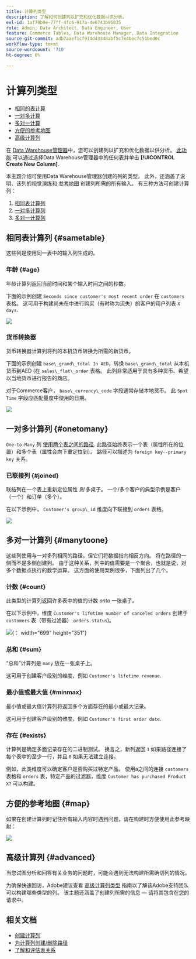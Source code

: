 ```yaml
---
title: 计算列类型
description: 了解如何创建列以扩充和优化数据以供分析。
exl-id: 1af79b9e-77ff-4fc6-917a-4e6743b95035
role: Admin, Data Architect, Data Engineer, User
feature: Commerce Tables, Data Warehouse Manager, Data Integration
source-git-commit: adb7aaef1cf914d43348abf5c7e4bec7c51bed0c
workflow-type: tm+mt
source-wordcount: '710'
ht-degree: 0%

---
```


# 计算列类型

* [相同的表计算](#sametable)
* [一对多计算](#onetomany)
* [多对一计算](#manytoone)
* [方便的参考地图](#map)
* [高级计算列](#advanced)

在 [Data Warehouse管理器](../data-warehouse-mgr/tour-dwm.md)中，您可以创建列以扩充和优化数据以供分析。 [此功能](../data-warehouse-mgr/creating-calculated-columns.md) 可以通过选择Data Warehouse管理器中的任何表并单击 **[!UICONTROL Create New Column]**.

本主题介绍可使用Data Warehouse管理器创建的列的类型。 此外，还涵盖了说明、该列的视觉演练和 [参考地图](#map) 创建列所需的所有输入。 有三种方法可创建计算列：

1. [相同表计算列](#sametable)
1. [一对多计算列](#onetomany)
1. [多对一计算列](#manytoone)

## 相同表计算列 {#sametable}

这些列是使用同一表中的输入列生成的。

### 年龄 {#age}

年龄计算列返回当前时间和某个输入时间之间的秒数。

下面的示例创建 `Seconds since customer's most recent order` 在 `customers` 表格。 这可用于构建尚未在中进行购买（有时称为流失）的客户的用户列表 `X days`.

![](../../assets/age.gif)

### 货币转换器

货币转换器计算列将列的本机货币转换为所需的新货币。

下面的示例创建 `base\_grand\_total In AED`，转换 `base\_grand\_total` 从本机货币到AED (在 `sales\_flat\_order` 表格。 此列非常适用于具有多种货币、希望以当地货币进行报告的商店。

对于Commerce客户， `base\_currency\_code` 字段通常存储本地货币。 此 `Spot Time` 字段应匹配量度中使用的日期。

![](../../assets/currency_converter.png)

## 一对多计算列 {#onetomany}

`One-to-Many` 列 [使用两个表之间的路径](../../data-analyst/data-warehouse-mgr/create-paths-calc-columns.md). 此路径始终表示一个表（属性所在的位置）和多个表（属性会向下重定位到）。 路径可以描述为 `foreign key--primary key` 关系。

### 已联接列 {#joined}

联结列在一个表上重新定位属性 *到* 多桌子。 一个/多个客户的典型示例是客户（一个）和订单（多个）。

在以下示例中， `Customer's group\_id` 维度向下联接到 `orders` 表格。

![](../../assets/joined_column.gif)

## 多对一计算列 {#manytoone}

这些列使用与一对多列相同的路径，但它们将数据指向相反方向。 将在路径的一侧而不是多侧创建列。 由于这种关系，列中的值需要是一个聚合，也就是说，对多个数据点执行的数学运算。 这方面的使用案例很多，下面列出了几个。

### 计数 {#count}

此类型的计算列返回许多表中的值的计数 *onto* 一张桌子。

在以下示例中，维度 `Customer's lifetime number of canceled orders` 创建于 `customers` 表（带有过滤器） `orders.status`)。

![](../../assets/many_to_one.gif){： width=&quot;699&quot; height=&quot;351&quot;}

### 总和 {#sum}

“总和”计算列是 `many` 放在一张桌子上。

这可用于创建客户级别的维度，例如 `Customer's lifetime revenue`.

### 最小值或最大值 {#minmax}

最小值或最大值计算列将返回多个方面存在的最小或最大记录。

这可用于创建客户级别的维度，例如 `Customer's first order date`.

### 存在 {#exists}

计算列是确定多面记录存在的二进制测试。 换言之，新列返回 `1` 如果路径连接了每个表中的至少一行，并且 `0` 如果无法建立连接。

例如，此类维度可以确定客户是否购买过特定产品。 使用a之间的连接 `customers` 表格和 `orders` 表，特定产品的过滤器，维度 `Customer has purchased Product X?` 可以构建。

## 方便的参考地图 {#map}

如果在创建计算列时记住所有输入内容时遇到问题，请在构建时方便使用此参考映射：

![](../../assets/merged_reference_map.png)

## 高级计算列 {#advanced}

当您试图分析和回答有关业务的问题时，可能会遇到无法构建所需确切列的情况。

为确保快速回访，Adobe建议查看 [高级计算列类型](../../data-analyst/data-warehouse-mgr/adv-calc-columns.md) 指南以了解该Adobe支持团队可以构建哪些类型的列。 该主题还涵盖了创建列所需的信息 — 请将其包含在您的请求中。

## 相关文档

* [创建计算列](../../data-analyst/data-warehouse-mgr/creating-calculated-columns.md)
* [为计算列创建/删除路径](../../data-analyst/data-warehouse-mgr/create-paths-calc-columns.md)
* [了解和评估表关系](../../data-analyst/data-warehouse-mgr/table-relationships.md)
